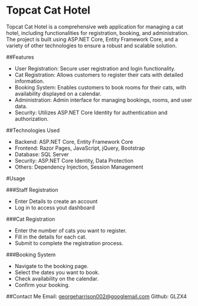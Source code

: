 # Topcat Cat Hotel
Topcat Cat Hotel is a comprehensive web application for managing a cat hotel, including functionalities for registration, booking, and administration. The project is built using ASP.NET Core, Entity Framework Core, and a variety of other technologies to ensure a robust and scalable solution.


##Features
- User Registration: Secure user registration and login functionality.
- Cat Registration: Allows customers to register their cats with detailed information.
- Booking System: Enables customers to book rooms for their cats, with availability displayed on a calendar.
- Administration: Admin interface for managing bookings, rooms, and user data.
- Security: Utilizes ASP.NET Core Identity for authentication and authorization.

##Technologies Used
- Backend: ASP.NET Core, Entity Framework Core
- Frontend: Razor Pages, JavaScript, jQuery, Bootstrap
- Database: SQL Server
- Security: ASP.NET Core Identity, Data Protection
- Others: Dependency Injection, Session Management

#Usage

###Staff Registration
- Enter Details to create an account
- Log in to access yout dashboard

###Cat Registration
- Enter the number of cats you want to register.
- Fill in the details for each cat.
- Submit to complete the registration process.

###Booking System
- Navigate to the booking page.
- Select the dates you want to book.
- Check availability on the calendar.
- Confirm your booking.

##Contact Me
Email: georgeharrison002@googlemail.com
Github: GLZX4
